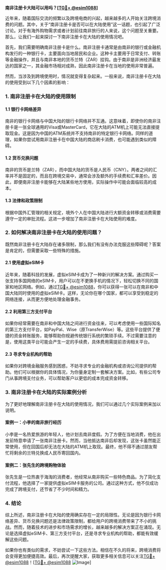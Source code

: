**南非注册卡大陆可以用吗？[[TG💪+ @esim1088](https://t.me/s/esim1088)]**

近年来，随着国际交流的频繁以及跨境电商的兴起，越来越多的人开始关注跨境消费的问题。其中，关于“南非注册卡是否可以在大陆使用”这一话题，也引起了广泛讨论。对于有海外购物需求或者计划前往南非旅行的人来说，这个问题至关重要。那么，让我们一起来探讨一下南非注册卡在大陆的使用情况吧。

首先，我们需要明确南非注册卡是什么。南非注册卡通常是由南非的银行或金融机构发行的一种银行卡，主要面向当地居民和企业。这种卡主要用于日常支付、转账等金融操作，并且与南非本地的货币兰特（ZAR）挂钩。由于南非是非洲经济最发达的国家之一，其金融市场相对成熟，因此南非注册卡在当地的使用非常普遍。

然而，当涉及到跨境使用时，情况就变得复杂起来。一般来说，南非注册卡在大陆的使用受到以下几个因素的影响：

### **1. 南非注册卡在大陆的使用限制**

#### **1.1 银行卡网络差异**
南非的银行卡网络与中国大陆的银行卡网络并不互通。这意味着，即使你的南非注册卡是一张全球通用的Visa或MasterCard，它在大陆的ATM机上可能无法直接提取现金。这是因为中国的ATM系统并不支持南非的特定银行卡网络。同样的道理，如果你尝试用南非注册卡在中国大陆的商店刷卡消费，也可能遇到类似的障碍。

#### **1.2 货币兑换问题**
南非的货币是兰特（ZAR），而中国大陆的货币是人民币（CNY）。两者之间的汇率并不是固定的，而且在跨境交易中，通常会涉及额外的手续费和汇率差价。因此，即便南非注册卡能够在大陆某些地方使用，实际操作中可能会面临较高的成本。

#### **1.3 法律和政策限制**
根据中国外汇管理的相关规定，境外个人在中国大陆进行大额资金转移或消费需要遵守一定的审批流程。这进一步增加了南非注册卡在大陆使用的难度。

### **2. 如何解决南非注册卡在大陆的使用问题？**

既然南非注册卡在大陆存在诸多限制，那么我们有没有办法克服这些障碍呢？答案是肯定的，但需要采取一些特殊的措施。

#### **2.1 使用虚拟eSIM卡**
近年来，随着科技的发展，虚拟eSIM卡成为了一种新兴的解决方案。通过购买一张支持多国网络的eSIM卡，用户可以在不更换手机的情况下，轻松切换不同的国家和地区网络。例如，通过[TG💪+ @esim1088](https://t.me/s/esim1088)，你可以获得一张可以在南非和中国大陆同时使用的虚拟eSIM卡。这样，无论你在哪个国家，都可以享受到稳定的网络连接，从而更方便地处理金融事务。

#### **2.2 利用第三方支付平台**
如果你经常需要在南非和中国大陆之间进行资金往来，可以考虑使用一些国际知名的第三方支付平台，如PayPal、Wise（原TransferWise）等。这些平台提供了便捷的资金转账服务，能够帮助你规避传统银行系统的繁琐手续。不过需要注意的是，使用这类平台可能会产生一定的手续费，具体费用需提前咨询相关平台。

#### **2.3 寻求专业机构的帮助**
如果你对跨境金融服务感到困惑，不妨寻求专业的金融机构或咨询公司提供的帮助。他们可以根据你的具体情况，为你量身定制一套解决方案。比如，有些公司专门从事跨境支付业务，可以帮助客户以更低的成本完成资金转移。

### **3. 南非注册卡在大陆的实际案例分析**

为了更好地理解南非注册卡在大陆的使用情况，我们可以通过几个实际案例来加以说明。

#### **案例一：小李的南非旅行经历**
小李是一名热爱旅游的年轻人，他计划去南非度假。为了方便在当地消费，他在出发前特意申请了一张南非注册卡。然而，当他抵达南非后却发现，这张卡虽然能正常使用，但在回国后却无法在大陆的ATM机上取现。最终，他不得不通过朋友帮忙将剩余的兰特兑换成人民币寄回国内。

#### **案例二：张先生的跨境购物体验**
张先生是一位热衷于海淘的消费者，他经常从南非购买一些特色商品。为了简化支付流程，他选择了一家提供虚拟eSIM卡服务的公司。通过这种方式，他不仅成功完成了跨境支付，还节省了不少时间和精力。

### **4. 结论**

综上所述，南非注册卡在大陆的使用确实存在一定的局限性。无论是因为银行卡网络差异、货币兑换问题还是法律政策限制，都给用户的跨境消费带来了不小的挑战。然而，随着技术的进步和市场需求的增长，越来越多的解决方案正在涌现。无论是选择虚拟eSIM卡、第三方支付平台，还是寻求专业机构的帮助，都能有效缓解这些问题。

如果你也有类似的需求，不妨尝试一下这些方法。相信在不久的将来，跨境消费将会变得更加便捷高效。最后，再次提醒大家，获取更多相关信息可以关注[TG💪+ @esim1088](https://t.me/s/esim1088)！[[TG💪+ @esim1088](https://t.me/s/esim1088) ![Image](https://i.postimg.cc/4NQfJmqS/Snipaste-2025-05-13-00-14-12.png)]
